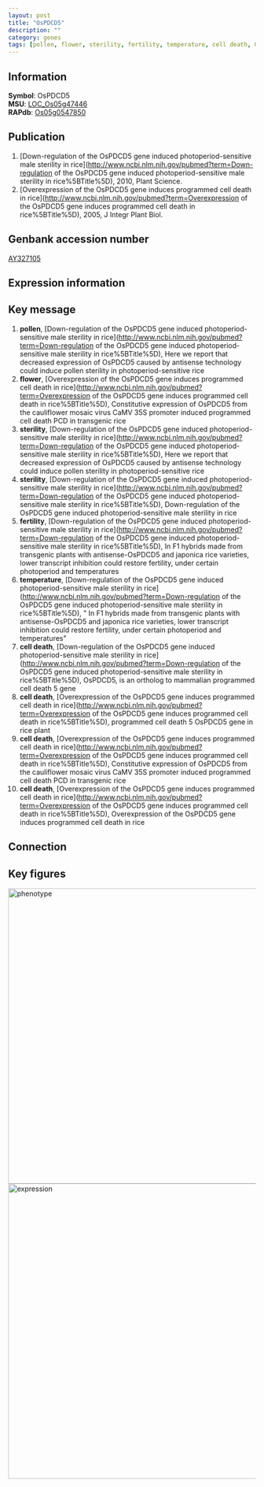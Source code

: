 ```yaml
---
layout: post
title: "OsPDCD5"
description: ""
category: genes
tags: [pollen, flower, sterility, fertility, temperature, cell death, Gene]
---
```


## Information
__Symbol__: OsPDCD5  
__MSU__: [LOC_Os05g47446](http://rice.plantbiology.msu.edu/cgi-bin/ORF_infopage.cgi?orf=LOC_Os05g47446)  
__RAPdb__: [Os05g0547850](http://rapdb.dna.affrc.go.jp/viewer/gbrowse_details/irgsp1?name=Os05g0547850)  

## Publication
1. [Down-regulation of the OsPDCD5 gene induced photoperiod-sensitive male sterility in rice](http://www.ncbi.nlm.nih.gov/pubmed?term=Down-regulation of the OsPDCD5 gene induced photoperiod-sensitive male sterility in rice%5BTitle%5D), 2010, Plant Science.
2. [Overexpression of the OsPDCD5 gene induces programmed cell death in rice](http://www.ncbi.nlm.nih.gov/pubmed?term=Overexpression of the OsPDCD5 gene induces programmed cell death in rice%5BTitle%5D), 2005, J Integr Plant Biol.

## Genbank accession number
[AY327105](http://www.ncbi.nlm.nih.gov/nuccore/AY327105)  

## Expression information

## Key message
1. __pollen__, [Down-regulation of the OsPDCD5 gene induced photoperiod-sensitive male sterility in rice](http://www.ncbi.nlm.nih.gov/pubmed?term=Down-regulation of the OsPDCD5 gene induced photoperiod-sensitive male sterility in rice%5BTitle%5D),  Here we report that decreased expression of OsPDCD5 caused by antisense technology could induce pollen sterility in photoperiod-sensitive rice
2. __flower__, [Overexpression of the OsPDCD5 gene induces programmed cell death in rice](http://www.ncbi.nlm.nih.gov/pubmed?term=Overexpression of the OsPDCD5 gene induces programmed cell death in rice%5BTitle%5D),  Constitutive expression of OsPDCD5 from the cauliflower mosaic virus CaMV 35S promoter induced programmed cell death PCD in transgenic rice
3. __sterility__, [Down-regulation of the OsPDCD5 gene induced photoperiod-sensitive male sterility in rice](http://www.ncbi.nlm.nih.gov/pubmed?term=Down-regulation of the OsPDCD5 gene induced photoperiod-sensitive male sterility in rice%5BTitle%5D),  Here we report that decreased expression of OsPDCD5 caused by antisense technology could induce pollen sterility in photoperiod-sensitive rice
4. __sterility__, [Down-regulation of the OsPDCD5 gene induced photoperiod-sensitive male sterility in rice](http://www.ncbi.nlm.nih.gov/pubmed?term=Down-regulation of the OsPDCD5 gene induced photoperiod-sensitive male sterility in rice%5BTitle%5D), Down-regulation of the OsPDCD5 gene induced photoperiod-sensitive male sterility in rice
5. __fertility__, [Down-regulation of the OsPDCD5 gene induced photoperiod-sensitive male sterility in rice](http://www.ncbi.nlm.nih.gov/pubmed?term=Down-regulation of the OsPDCD5 gene induced photoperiod-sensitive male sterility in rice%5BTitle%5D),  In F1 hybrids made from transgenic plants with antisense-OsPDCD5 and japonica rice varieties, lower transcript inhibition could restore fertility, under certain photoperiod and temperatures
6. __temperature__, [Down-regulation of the OsPDCD5 gene induced photoperiod-sensitive male sterility in rice](http://www.ncbi.nlm.nih.gov/pubmed?term=Down-regulation of the OsPDCD5 gene induced photoperiod-sensitive male sterility in rice%5BTitle%5D), " In F1 hybrids made from transgenic plants with antisense-OsPDCD5 and japonica rice varieties, lower transcript inhibition could restore fertility, under certain photoperiod and temperatures"
7. __cell death__, [Down-regulation of the OsPDCD5 gene induced photoperiod-sensitive male sterility in rice](http://www.ncbi.nlm.nih.gov/pubmed?term=Down-regulation of the OsPDCD5 gene induced photoperiod-sensitive male sterility in rice%5BTitle%5D),  OsPDCD5, is an ortholog to mammalian programmed cell death 5 gene
8. __cell death__, [Overexpression of the OsPDCD5 gene induces programmed cell death in rice](http://www.ncbi.nlm.nih.gov/pubmed?term=Overexpression of the OsPDCD5 gene induces programmed cell death in rice%5BTitle%5D),  programmed cell death 5 OsPDCD5 gene in rice plant
9. __cell death__, [Overexpression of the OsPDCD5 gene induces programmed cell death in rice](http://www.ncbi.nlm.nih.gov/pubmed?term=Overexpression of the OsPDCD5 gene induces programmed cell death in rice%5BTitle%5D),  Constitutive expression of OsPDCD5 from the cauliflower mosaic virus CaMV 35S promoter induced programmed cell death PCD in transgenic rice
10. __cell death__, [Overexpression of the OsPDCD5 gene induces programmed cell death in rice](http://www.ncbi.nlm.nih.gov/pubmed?term=Overexpression of the OsPDCD5 gene induces programmed cell death in rice%5BTitle%5D), Overexpression of the OsPDCD5 gene induces programmed cell death in rice

## Connection

## Key figures
<img src="http://ricencode.github.io/images/OsPDCD5.pheno.png" alt="phenotype"  style="width: 600px;"/>

<img src="http://ricencode.github.io/images/OsPDCD5.exp.png" alt="expression"  style="width: 600px;"/>


